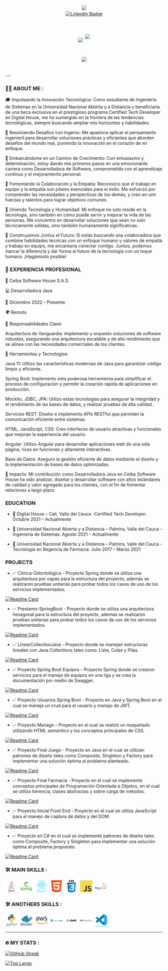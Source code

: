 <div id="header" align="center">
  <img src="https://media.giphy.com/media/wW299tVfoDhl3SVkYx/giphy.gif" width="300"/>
</div>
<div id="badges" align="center">
  <a href="https://www.linkedin.com/in/lorena-sánchez-913090201">
      <img src="https://img.shields.io/badge/LinkedIn-blue?style=for-the-badge&logo=linkedin&logoColor=white" alt="LinkedIn Badge"/>
  </a>
</div>
<div id="viewers" align="center">
<img src="https://komarev.com/ghpvc/?username=Lorena690&style=flat-square&color=blue" alt=""/>
</div>
<div id="viewers" align="center">
<h1>
<p align="center">
    <img src="https://readme-typing-svg.herokuapp.com?center=true&repeat=false&vCenter=true&width=500&lines=%C2%A1Hola%2C+soy+Lorena!+Bienvenido+a+mi+perfil&color=4682B4">
    <a href="https://github.com/Lorena"><img src="https://media.giphy.com/media/hvRJCLFzcasrR4ia7z/giphy.gif" width="30px" align="top"></a>
</p>
<p align="center">
    <img src="https://readme-typing-svg.herokuapp.com?center=true&pause=1000&vCenter=true&width=500&lines=BackEnd+Developer;FrontEnd+Developer;FullStack+Developer&color=4682B4">
</p>
</h1>
</div>
---

### :woman_technologist: ABOUT ME :
🎓 Impulsando la Innovación Tecnológica: Como estudiante de Ingeniería de Sistemas en la Universidad Nacional Abierta y a Distancia y beneficiaria de una beca exclusiva en el prestigioso programa Certified Tech Developer en Digital House, me he sumergido en la frontera de las tendencias tecnológicas, siempre buscando ampliar mis horizontes y habilidades.

🔧 Resolviendo Desafíos con Ingenio: Me apasiona aplicar el pensamiento ingenieril para desarrollar soluciones prácticas y eficientes que aborden desafíos del mundo real, poniendo la innovación en el corazón de mi enfoque.

🌟 Embarcándome en un Camino de Crecimiento: Con entusiasmo y determinación, estoy dando mis primeros pasos en una emocionante carrera como Desarrolladora de Software, comprometida con el aprendizaje continuo y el mejoramiento personal.

👥 Fomentando la Colaboración y la Empatía: Reconozco que el trabajo en equipo y la empatía son pilares esenciales para el éxito. Me esfuerzo por comprender las necesidades y perspectivas de los demás, y creo en unir fuerzas y talentos para lograr objetivos comunes.

🔗 Uniendo Tecnología y Humanidad: Mi enfoque no solo reside en la tecnología, sino también en cómo puede servir y mejorar la vida de las personas. Me concentro en desarrollar soluciones que sean no solo técnicamente sólidas, sino también humanamente significativas.

🤝 Construyamos Juntos el Futuro: Si estás buscando una colaboradora que combine habilidades técnicas con un enfoque humano y valores de empatía y trabajo en equipo, me encantaría conectar contigo. Juntos, podemos marcar la diferencia y dar forma al futuro de la tecnología con un toque humano. ¡Hagámoslo posible!

### 💼 EXPERIENCIA PROFESIONAL

:deciduous_tree: Ceiba Software House S.A.S.

💻 Desarrolladora Java

📅 Diciembre 2022 - Presente

🌍 Remoto

🎯 Responsabilidades Clave:

Arquitectura de Vanguardia: Implemento y orquesto soluciones de software robustas, asegurando una arquitectura escalable y de alto rendimiento que se alinea con las necesidades comerciales de los clientes.

🔨 Herramientas y Tecnologías:

Java 11: Utilizo las características modernas de Java para garantizar código limpio y eficiente.

Spring Boot: Implemento esta poderosa herramienta para simplificar el proceso de configuración y permitir la creación rápida de aplicaciones en producción.

Mockito, JDBC, JPA: Utilizo estas tecnologías para asegurar la integridad y el rendimiento de las bases de datos, y realizar pruebas de alta calidad.

Servicios REST: Diseño e implemento APIs RESTful que permiten la comunicación eficiente entre sistemas.

HTML, JavaScript, CSS: Creo interfaces de usuario atractivas y funcionales que mejoran la experiencia del usuario.

Angular: Utilizo Angular para desarrollar aplicaciones web de una sola página, ricas en funciones y altamente interactivas.

Base de Datos: Aseguro la gestión eficiente de datos mediante el diseño y la implementación de bases de datos optimizadas.

🚀 Impacto: Mi contribución como Desarrolladora Java en Ceiba Software House ha sido analizar, diseñar y desarrollar software con altos estándares de calidad y valor agregado para los clientes, con el fin de fomentar relaciones a largo plazo.

### EDUCATION

- :book: Digital House – Cali, Valle del Cauca
-Certified Tech Developer. Octubre 2021 – Actualmente 

- :book: Universidad Nacional Abierta y a Distancia – Palmira, Valle del Cauca
-Ingeniería de Sistemas. Agosto 2021 – Actualmente

- :book: Universidad Nacional Abierta y a Distancia – Palmira, Valle del Cauca 
-Tecnología en Regencia de Farmacia. Julio 2017 – Marzo 2021 

### PROJECTS

- :white_check_mark: Clinica-Odontológica - Proyecto Spring donde se utiliza una arquitectura por capas para la estructura del proyecto, además se realizaron pruebas unitarias para probar todos los casos de uso de los servicios implementados.

[![Readme Card](https://github-readme-stats.vercel.app/api/pin/?username=Lorena690&repo=Clinica-Odontologica&theme=dracula)](https://github.com/Lorena690/Clinica-Odontologica)

- :white_check_mark: Prestamo-SpringBoot - Proyecto donde se utiliza una arquitectura hexagonal para la estructura del proyecto, además se realizaron pruebas unitarias para probar todos los casos de uso de los servicios implementados.

[![Readme Card](https://github-readme-stats.vercel.app/api/pin/?username=Lorena690&repo=Prestamo-SpringBoot&theme=dracula)](https://github.com/Lorena690/Prestamo-SpringBoot)

- :white_check_mark: LinearCollectionJava - Proyecto donde se manejan estructuras lineales con Java Collections tales como: Lista, Colas y Pilas.

[![Readme Card](https://github-readme-stats.vercel.app/api/pin/?username=Lorena690&repo=LinearCollectionJava&theme=dracula)](https://github.com/Lorena690/LinearCollectionJava)

- :white_check_mark: Proyecto Spring Boot Equipos - Proyecto Spring donde se crearon servicios para el manejo de equipos en una liga y se crea la documentación por medio de Swagger.

[![Readme Card](https://github-readme-stats.vercel.app/api/pin/?username=Lorena690&repo=Spring-Boot-Equipos&theme=dracula)](https://github.com/Lorena690/Spring-Boot-Equipos)


- :white_check_mark: Proyecto Usuarios Spring Boot - Proyecto en Java y Spring Boot en el cual se maneja un crud para el usuario y manejo de JWT.

[![Readme Card](https://github-readme-stats.vercel.app/api/pin/?username=Lorena690&repo=Spring-Boot-Usuarios&theme=dracula)](https://github.com/Lorena690/Spring-Boot-Usuarios)


- :white_check_mark: Proyecto Manage – Proyecto en el cual se realizó un maquetado utilizando HTML semántico y los conceptos principales de CSS.

[![Readme Card](https://github-readme-stats.vercel.app/api/pin/?username=Lorena690&repo=ProyectoHTML&theme=dracula)](https://github.com/Lorena690/ProyectoHTML)


- :white_check_mark: Proyecto Final Juego - Proyecto en Java en el cual se utilizan patrones de diseño tales como Composite, Singleton y Factory para implementar una solución óptima al problema planteado.


[![Readme Card](https://github-readme-stats.vercel.app/api/pin/?username=Lorena690&repo=ProyectoFinalJuego&theme=dracula)](https://github.com/Lorena690/ProyectoFinalJuego)


- :white_check_mark: Proyecto Final Farmacia - Proyecto en el cual se implementó conceptos principales de Programación Orientada a Objetos, en el cual se utiliza herencia, clases abstractas y sobre carga de métodos.

[![Readme Card](https://github-readme-stats.vercel.app/api/pin/?username=Lorena690&repo=ProyectoFinalFarmacia&theme=dracula)](https://github.com/Lorena690/ProyectoFinalFarmacia)


- :white_check_mark: Proyecto Inicial Front End - Proyecto en el cual se utiliza JavaScript para el manejo de captura de datos y del DOM.

[![Readme Card](https://github-readme-stats.vercel.app/api/pin/?username=Lorena690&repo=ProyectoInicialFrontEnd&theme=dracula)](https://github.com/Lorena690/ProyectoInicialFrontEnd)


- :white_check_mark: Proyecto en C# en el cual se implementó patrones de diseño tales como Composite, Factory y Singleton para implementar una solución óptima al problema propuesto.

[![Readme Card](https://github-readme-stats.vercel.app/api/pin/?username=Lorena690&repo=ProyectoSpaMascotas&theme=dracula)](https://github.com/Lorena690/ProyectoSpaMascotas)


### :hammer_and_wrench: MAIN SKILLS :
<div>
  <img src="https://github.com/devicons/devicon/blob/master/icons/java/java-original-wordmark.svg" title="Java" alt="Java" width="40" height="40"/>&nbsp;
  <img src="https://github.com/devicons/devicon/blob/master/icons/spring/spring-original-wordmark.svg" title="Spring" alt="Spring" width="40" height="40"/>&nbsp;
  <img src="https://github.com/devicons/devicon/blob/master/icons/react/react-original-wordmark.svg" title="React" alt="React" width="40" height="40"/>&nbsp;
  <img src="https://github.com/devicons/devicon/blob/master/icons/html5/html5-original.svg" title="HTML5" alt="HTML" width="40" height="40"/>&nbsp;
  <img src="https://github.com/devicons/devicon/blob/master/icons/css3/css3-original-wordmark.svg" title="CSS" alt="CSS" width="40" height="40"/>&nbsp;
  <img src="https://github.com/devicons/devicon/blob/master/icons/javascript/javascript-original.svg" title="JavaScript" alt="JavaScript" width="40"      height="40"/>&nbsp;
  <img src="https://github.com/devicons/devicon/blob/master/icons/mysql/mysql-original-wordmark.svg" title="MySQL" alt="MySQL" width="40" height="40"/>&nbsp;
  </div>

### :hammer_and_wrench: ANOTHERS SKILLS :

<div>
  <img src="https://github.com/devicons/devicon/blob/master/icons/python/python-original-wordmark.svg" title="Python" alt="Python" width="40" height="40"/>&nbsp;
  <img src="https://github.com/devicons/devicon/blob/master/icons/docker/docker-original-wordmark.svg" title="Docker" alt="Docker" width="40" height="40"/>&nbsp;
  <img src="https://github.com/devicons/devicon/blob/master/icons/amazonwebservices/amazonwebservices-original-wordmark.svg" title="AWS" alt="AWS" width="40"     height="40"/>&nbsp;
  <img src="https://github.com/devicons/devicon/blob/master/icons/intellij/intellij-original-wordmark.svg" title="IDEA" alt="IDEA" width="40" height="40"/>&nbsp;
  <img src="https://github.com/devicons/devicon/blob/master/icons/slack/slack-original-wordmark.svg" title="Slack" alt="Slack" width="40" height="40"/>&nbsp;
  <img src="https://github.com/devicons/devicon/blob/master/icons/visualstudio/visualstudio-plain-wordmark.svg" title="Visual" alt="Visual" width="40" height="40"/>&nbsp;
  <img src="https://github.com/devicons/devicon/blob/master/icons/vscode/vscode-original-wordmark.svg" title="VSCode" alt="VSCode" width="40" height="40"/>&nbsp;
</div>

---

### :fire: MY STATS :
[![GitHub Streak](http://github-readme-streak-stats.herokuapp.com?user=Lorena690&theme=dark&date_format=M%20j%5B%2C%20Y%5D)](https://git.io/streak-stats)


[![Top Langs](https://github-readme-stats.vercel.app/api/top-langs/?username=Lorena690&exclude_repo=LSFront1,ExamenPractico1,PrimerExamenII,primerensayo,ProyectoHTML,AnalisisDeDatosEtapa2,AnalisisDeDatosEtapa3,ProyectoFinalFarmacia,ProyectoSpaMascotas&layout=compact)](https://github.com/Lorena690/github-readme-stats)
